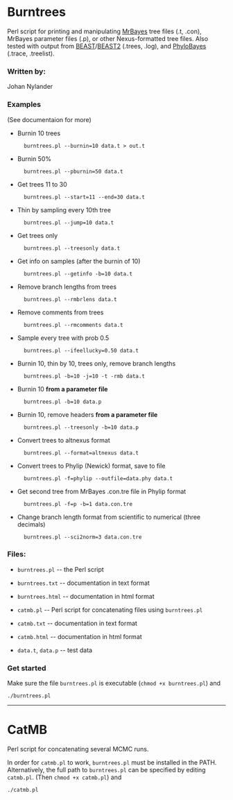 # Burntrees

Perl script for printing and manipulating [MrBayes](https://github.com/NBISweden/MrBayes)
tree files (.t, .con), MrBayes parameter files (.p), or other Nexus-formatted tree files.
Also tested with output from [BEAST](http://beast.bio.ed.ac.uk/)/[BEAST2](http://beast2.org/) (.trees, .log),
and [PhyloBayes](http://www.phylobayes.org/) (.trace, .treelist).

### Written by:

Johan Nylander

### Examples

(See documentaion for more)

- Burnin 10 trees

        burntrees.pl --burnin=10 data.t > out.t

- Burnin 50%

        burntrees.pl --pburnin=50 data.t

- Get trees 11 to 30

        burntrees.pl --start=11 --end=30 data.t

- Thin by sampling every 10th tree

        burntrees.pl --jump=10 data.t

- Get trees only

        burntrees.pl --treesonly data.t

- Get info on samples (after the burnin of 10)

        burntrees.pl --getinfo -b=10 data.t

- Remove branch lengths from trees

        burntrees.pl --rmbrlens data.t

- Remove comments from trees

        burntrees.pl --rmcomments data.t

- Sample every tree with prob 0.5

        burntrees.pl --ifeellucky=0.50 data.t

- Burnin 10, thin by 10, trees only, remove branch lengths

        burntrees.pl -b=10 -j=10 -t -rmb data.t

- Burnin 10 **from a parameter file**

        burntrees.pl -b=10 data.p

- Burnin 10, remove headers **from a parameter file**

        burntrees.pl --treesonly -b=10 data.p

- Convert trees to altnexus format

        burntrees.pl --format=altnexus data.t

- Convert trees to Phylip (Newick) format, save to file

        burntrees.pl -f=phylip --outfile=data.phy data.t

- Get second tree from MrBayes .con.tre file in Phylip format

        burntrees.pl -f=p -b=1 data.con.tre

- Change branch length format from scientific to numerical (three decimals)

        burntrees.pl --sci2norm=3 data.con.tre

### Files:

* `burntrees.pl`   -- the Perl script

* `burntrees.txt`  -- documentation in text format

* `burntrees.html` -- documentation in html format

* `catmb.pl`       -- Perl script for concatenating files using `burntrees.pl`

* `catmb.txt`      -- documentation in text format

* `catmb.html`     -- documentation in html format

* `data.t`, `data.p` -- test data


### Get started

Make sure the file `burntrees.pl` is executable (`chmod +x burntrees.pl`) and

    ./burntrees.pl

---

# CatMB

Perl script for concatenating several MCMC runs.

In order for `catmb.pl` to work, `burntrees.pl` must be installed in the PATH.
Alternatively, the full path to `burntrees.pl` can be specified by editing `catmb.pl`.
(Then `chmod +x catmb.pl`) and

    ./catmb.pl

